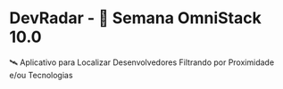 # DevRadar - :rocket: Semana OmniStack 10.0

:artificial_satellite: Aplicativo para Localizar Desenvolvedores Filtrando por Proximidade e/ou Tecnologias
